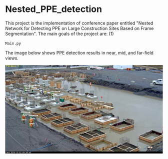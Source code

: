 # Nested_PPE_detection
This project is the implementation of conference paper entitled "Nested Network for Detecting PPE on Large Construction Sites Based on Frame Segmentation".
The main goals of the project are:
(1)
```
Main.py
```
The image below shows PPE detection results in near, mid, and far-field views.

![alt text](https://github.com/mohammadakz/Nested_PPE_detection/blob/master/PPE_Results.jpg)
